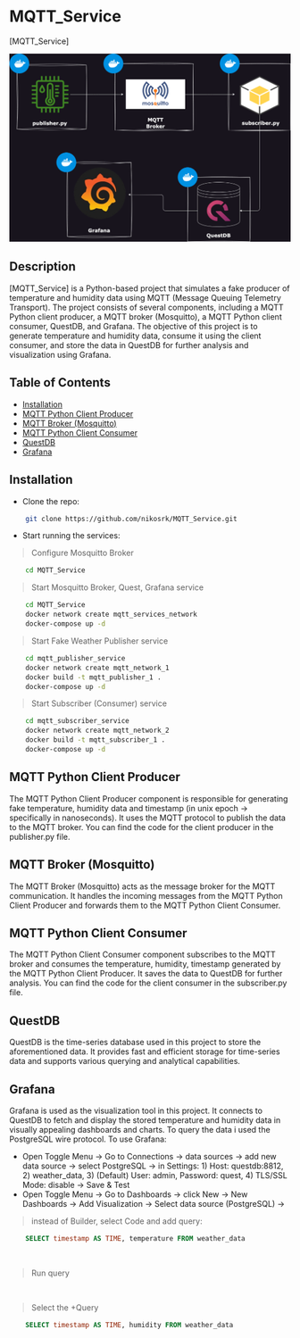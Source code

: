 # MQTT_Service

[MQTT_Service]

![alt text](mqtt_service.drawio.png)

## Description

[MQTT_Service] is a Python-based project that simulates a fake producer of temperature and humidity data using MQTT (Message Queuing Telemetry Transport). The project consists of several components, including a MQTT Python client producer, a MQTT broker (Mosquitto), a MQTT Python client consumer, QuestDB, and Grafana. The objective of this project is to generate temperature and humidity data, consume it using the client consumer, and store the data in QuestDB for further analysis and visualization using Grafana. 

## Table of Contents

- [Installation](#installation)
- [MQTT Python Client Producer](#mqtt-python-client-producer)
- [MQTT Broker (Mosquitto)](#mqtt-broker-mosquitto)
- [MQTT Python Client Consumer](#mqtt-python-client-consumer)
- [QuestDB](#questdb)
- [Grafana](#grafana)


## Installation 

- Clone the repo:

```bash
    git clone https://github.com/nikosrk/MQTT_Service.git
```

- Start running the services:

> Configure Mosquitto Broker
    
```bash
    cd MQTT_Service
```

> Start Mosquitto Broker, Quest, Grafana service

```bash
    cd MQTT_Service
    docker network create mqtt_services_network
    docker-compose up -d 
```

> Start Fake Weather Publisher service

```bash
    cd mqtt_publisher_service
    docker network create mqtt_network_1
    docker build -t mqtt_publisher_1 .
    docker-compose up -d
```

> Start Subscriber (Consumer) service

```bash
    cd mqtt_subscriber_service
    docker network create mqtt_network_2
    docker build -t mqtt_subscriber_1 .
    docker-compose up -d
```

## MQTT Python Client Producer

The MQTT Python Client Producer component is responsible for generating fake temperature, humidity data and timestamp (in unix epoch -> specifically in nanoseconds). It uses the MQTT protocol to publish the data to the MQTT broker. You can find the code for the client producer in the publisher.py file. 

## MQTT Broker (Mosquitto)

The MQTT Broker (Mosquitto) acts as the message broker for the MQTT communication. It handles the incoming messages from the MQTT Python Client Producer and forwards them to the MQTT Python Client Consumer. 

## MQTT Python Client Consumer

The MQTT Python Client Consumer component subscribes to the MQTT broker and consumes the temperature, humidity, timestamp generated by the MQTT Python Client Producer. It saves the data to QuestDB for further analysis. You can find the code for the client consumer in the subscriber.py file. 


## QuestDB

QuestDB is the time-series database used in this project to store the aforementioned data. It provides fast and efficient storage for time-series data and supports various querying and analytical capabilities.

## Grafana

Grafana is used as the visualization tool in this project. It connects to QuestDB to fetch and display the stored temperature and humidity data in visually appealing dashboards and charts. To query the data i used the PostgreSQL wire protocol.
To use Grafana:
- Open Toggle Menu -> Go to Connections -> data sources -> add new data source -> select PostgreSQL -> in Settings: 1) Host: questdb:8812, 2) weather_data, 3) (Default) User: admin, Password: quest, 4)  TLS/SSL Mode: disable -> Save & Test
- Open Toggle Menu -> Go to Dashboards -> click New -> New Dashboards -> Add Visualization -> Select data source (PostgreSQL) ->

> instead of Builder, select Code and add query: 

```sql 
    SELECT timestamp AS TIME, temperature FROM weather_data
```

<br />

> Run query

<br />

> Select the +Query

```sql 
    SELECT timestamp AS TIME, humidity FROM weather_data
```